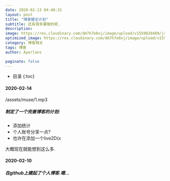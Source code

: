 ```yaml
---
date: 2020-02-13 04:40:31
layout: post
title: "博客健全计划"
subtitle: 还有很多要做的呢.
description:
image: https://res.cloudinary.com/dm7h7e8xj/image/upload/v1559820489/js-code_n83m7a.jpg
optimized_image: https://res.cloudinary.com/dm7h7e8xj/image/upload/v1559820489/js-code_n83m7a.jpg
category: 博客相关
tags: 博客
author: Ayerlans

paginate: false
---
```


* 目录
{:toc}
#### 2020-02-14

<style type="text/css">list-style:none;</style>
<p>/assets/muse/1.mp3</p>

##### 制定了一个完善博客的计划:



- 添加统计
-  个人账号分享一点?
-  也许在添加一个live2D(x

大概现在就能想到这么多.

#### 2020-02-10

#####  在github上建起了个人博客.嗯...


